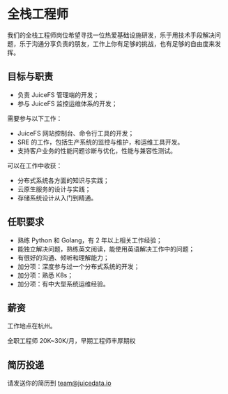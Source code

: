 # 全栈工程师

我们的全栈工程师岗位希望寻找一位热爱基础设施研发，乐于用技术手段解决问题，乐于沟通分享负责的朋友，工作上你有足够的挑战，也有足够的自由度来发挥。

## 目标与职责

* 负责 JuiceFS 管理端的开发；
* 参与 JuiceFS 监控运维体系的开发；

需要参与以下工作：

* JuiceFS 网站控制台、命令行工具的开发；
* SRE 的工作，包括生产系统的监控与维护，和运维工具开发。
* 支持客户业务的性能问题诊断与优化，性能与兼容性测试。

可以在工作中收获：

* 分布式系统各方面的知识与实践；
* 云原生服务的设计与实践；
* 存储系统设计从入门到精通。

## 任职要求

* 熟练 Python 和 Golang，有 2 年以上相关工作经验；
* 能独立解决问题，熟练英文阅读，能使用英语解决工作中的问题；
* 有很好的沟通、倾听和理解能力；
* 加分项：深度参与过一个分布式系统的开发；
* 加分项：熟悉 K8s；
* 加分项：有中大型系统运维经验。

## 薪资

工作地点在杭州。

全职工程师 20K~30K/月，早期工程师丰厚期权


## 简历投递

请发送你的简历到 [team@juicedata.io](mailto:team@juicedata.io)

